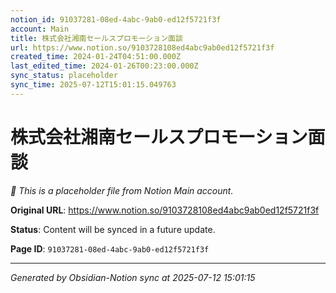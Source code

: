 ```yaml
---
notion_id: 91037281-08ed-4abc-9ab0-ed12f5721f3f
account: Main
title: 株式会社湘南セールスプロモーション面談
url: https://www.notion.so/9103728108ed4abc9ab0ed12f5721f3f
created_time: 2024-01-24T04:51:00.000Z
last_edited_time: 2024-01-26T00:23:00.000Z
sync_status: placeholder
sync_time: 2025-07-12T15:01:15.049763
---
```


# 株式会社湘南セールスプロモーション面談

*🔄 This is a placeholder file from Notion Main account.*

**Original URL**: https://www.notion.so/9103728108ed4abc9ab0ed12f5721f3f

**Status**: Content will be synced in a future update.

**Page ID**: `91037281-08ed-4abc-9ab0-ed12f5721f3f`

---

*Generated by Obsidian-Notion sync at 2025-07-12 15:01:15*
